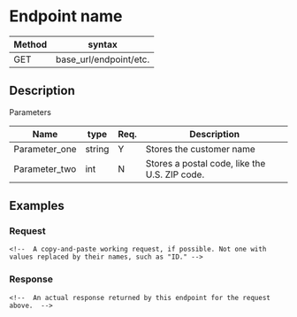 # Endpoint name

| Method | syntax                 |
| ------ | ---------------------- |
| GET    | base_url/endpoint/etc. |

<!-- Delete this comment after you have replaced the method and syntax above. -->

## Description

<!-- Enter a short description. What is it for, and what can it do? -->

Parameters

| Name          | type   | Req. | Description                                   |
| ------------- | ------ | ---- | --------------------------------------------- |
| Parameter_one | string | Y    | Stores the customer name                      |
| Parameter_two | int    | N    | Stores a postal code, like the U.S. ZIP code. |

<!-- Replace the two example rows and include rows for all your parameters. -->
<!-- If one of the parameters has a set of sub-parameters, create a table or bulleted list for that, but proceed with caution. If the API is complex, there might be an easier way to do your reference section than writing markup by hand. -->

## Examples

### Request

```HTTP
<!--  A copy-and-paste working request, if possible. Not one with values replaced by their names, such as "ID." -->

```

<!-- Follow with comments to explain what each part of the request is doing -->

### Response

```HTTP
<!--  An actual response returned by this endpoint for the request above.  -->

```

<!-- Write a comment explaining the response, if it would be helpful. For a response with a complicated schema, create a table like the one used above for the request.  -->
